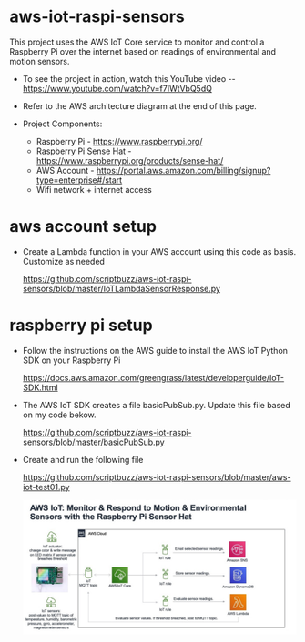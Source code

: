 # aws-iot-raspi-sensors

  This project uses the AWS IoT Core service to monitor and control a Raspberry Pi over the internet based on readings of environmental and motion sensors. 

- To see the project in action, watch this YouTube video
-- https://www.youtube.com/watch?v=f7IWtVbQ5dQ

- Refer to the AWS architecture diagram at the end of this page. 

- Project Components:
   * Raspberry Pi - https://www.raspberrypi.org/
   * Raspberry Pi Sense Hat - https://www.raspberrypi.org/products/sense-hat/
   * AWS Account - https://portal.aws.amazon.com/billing/signup?type=enterprise#/start
   * Wifi network + internet access

# aws account setup

- Create a Lambda function in your AWS account using this code as basis. Customize as needed

  https://github.com/scriptbuzz/aws-iot-raspi-sensors/blob/master/IoTLambdaSensorResponse.py

# raspberry pi setup

- Follow the instructions on the AWS guide to install the AWS IoT Python SDK on your Raspberry Pi

  https://docs.aws.amazon.com/greengrass/latest/developerguide/IoT-SDK.html


- The AWS IoT SDK creates a file basicPubSub.py. Update this file based on my code bekow.

  https://github.com/scriptbuzz/aws-iot-raspi-sensors/blob/master/basicPubSub.py

- Create and run the following file

  https://github.com/scriptbuzz/aws-iot-raspi-sensors/blob/master/aws-iot-test01.py


  ![GitHub Logo](mbx-aws-iot-raspi-sensors.jpg)
